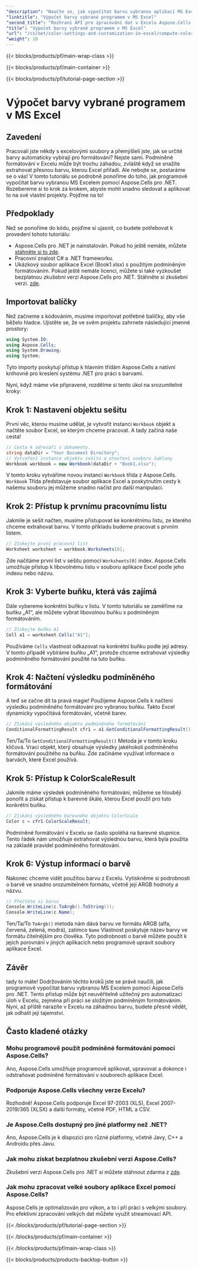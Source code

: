 ```yaml
---
"description": "Naučte se, jak vypočítat barvu vybranou aplikací MS Excel pomocí Aspose.Cells pro .NET. Postupujte podle tohoto podrobného návodu, jak programově přistupovat k barvám podmíněného formátování v Excelu."
"linktitle": "Výpočet barvy vybrané programem v MS Excel"
"second_title": "Rozhraní API pro zpracování dat v Excelu Aspose.Cells v .NET"
"title": "Výpočet barvy vybrané programem v MS Excel"
"url": "/cs/net/color-settings-and-customization-in-excel/compute-color-chosen-by-ms-excel/"
"weight": 10
---
```


{{< blocks/products/pf/main-wrap-class >}}

{{< blocks/products/pf/main-container >}}

{{< blocks/products/pf/tutorial-page-section >}}

# Výpočet barvy vybrané programem v MS Excel

## Zavedení
Pracovali jste někdy s excelovými soubory a přemýšleli jste, jak se určité barvy automaticky vybírají pro formátování? Nejste sami. Podmíněné formátování v Excelu může být trochu záhadou, zvláště když se snažíte extrahovat přesnou barvu, kterou Excel přiřadí. Ale nebojte se, postaráme se o vás! V tomto tutoriálu se podrobně ponoříme do toho, jak programově vypočítat barvu vybranou MS Excelem pomocí Aspose.Cells pro .NET. Rozebereme si to krok za krokem, abyste mohli snadno sledovat a aplikovat to na své vlastní projekty. Pojďme na to!
## Předpoklady
Než se ponoříme do kódu, pojďme si ujasnit, co budete potřebovat k provedení tohoto tutoriálu:
- Aspose.Cells pro .NET je nainstalován. Pokud ho ještě nemáte, můžete [stáhněte si to zde](https://releases.aspose.com/cells/net/).
- Pracovní znalost C# a .NET frameworku.
- Ukázkový soubor aplikace Excel (Book1.xlsx) s použitým podmíněným formátováním.
Pokud ještě nemáte licenci, můžete si také vyzkoušet bezplatnou zkušební verzi Aspose.Cells pro .NET. Stáhněte si zkušební verzi. [zde](https://releases.aspose.com/).
## Importovat balíčky
Než začneme s kódováním, musíme importovat potřebné balíčky, aby vše běželo hladce. Ujistěte se, že ve svém projektu zahrnete následující jmenné prostory:
```csharp
using System.IO;
using Aspose.Cells;
using System.Drawing;
using System;
```
Tyto importy poskytují přístup k hlavním třídám Aspose.Cells a nativní knihovně pro kreslení systému .NET pro práci s barvami.

Nyní, když máme vše připravené, rozdělme si tento úkol na srozumitelné kroky:
## Krok 1: Nastavení objektu sešitu
První věc, kterou musíme udělat, je vytvořit instanci `Workbook` objekt a načtěte soubor Excel, se kterým chceme pracovat. A tady začíná naše cesta!
```csharp
// Cesta k adresáři s dokumenty.
string dataDir = "Your Document Directory";
// Vytvoření instance objektu sešitu a otevření souboru šablony
Workbook workbook = new Workbook(dataDir + "Book1.xlsx");
```
V tomto kroku vytváříme novou instanci `Workbook` třída z Aspose.Cells. `Workbook` Třída představuje soubor aplikace Excel a poskytnutím cesty k našemu souboru jej můžeme snadno načíst pro další manipulaci.
## Krok 2: Přístup k prvnímu pracovnímu listu
Jakmile je sešit načten, musíme přistupovat ke konkrétnímu listu, ze kterého chceme extrahovat barvu. V tomto příkladu budeme pracovat s prvním listem.
```csharp
// Získejte první pracovní list
Worksheet worksheet = workbook.Worksheets[0];
```
Zde načítáme první list v sešitu pomocí `Worksheets[0]` index. Aspose.Cells umožňuje přístup k libovolnému listu v souboru aplikace Excel podle jeho indexu nebo názvu.
## Krok 3: Vyberte buňku, která vás zajímá
Dále vybereme konkrétní buňku v listu. V tomto tutoriálu se zaměříme na buňku „A1“, ale můžete vybrat libovolnou buňku s podmíněným formátováním.
```csharp
// Získejte buňku A1
Cell a1 = worksheet.Cells["A1"];
```
Používáme `Cells` vlastnost odkazovat na konkrétní buňku podle její adresy. V tomto případě vybíráme buňku „A1“, protože chceme extrahovat výsledky podmíněného formátování použité na tuto buňku.
## Krok 4: Načtení výsledku podmíněného formátování
A teď se začne dít ta pravá magie! Použijeme Aspose.Cells k načtení výsledku podmíněného formátování pro vybranou buňku. Takto Excel dynamicky vypočítává formátování, včetně barev.
```csharp
// Získání výsledného objektu podmíněného formátování
ConditionalFormattingResult cfr1 = a1.GetConditionalFormattingResult();
```
Ten/Ta/To `GetConditionalFormattingResult()` Metoda je v tomto kroku klíčová. Vrací objekt, který obsahuje výsledky jakéhokoli podmíněného formátování použitého na buňku. Zde začínáme využívat informace o barvách, které Excel používá.
## Krok 5: Přístup k ColorScaleResult
Jakmile máme výsledek podmíněného formátování, můžeme se hlouběji ponořit a získat přístup k barevné škále, kterou Excel použil pro tuto konkrétní buňku.
```csharp
// Získání výsledného barevného objektu ColorScale
Color c = cfr1.ColorScaleResult;
```
Podmíněné formátování v Excelu se často spoléhá na barevné stupnice. Tento řádek nám umožňuje extrahovat výslednou barvu, která byla použita na základě pravidel podmíněného formátování.
## Krok 6: Výstup informací o barvě
Nakonec chceme vidět použitou barvu z Excelu. Vytiskněme si podrobnosti o barvě ve snadno srozumitelném formátu, včetně její ARGB hodnoty a názvu.
```csharp
// Přečtěte si barvu
Console.WriteLine(c.ToArgb().ToString());
Console.WriteLine(c.Name);
```
Ten/Ta/To `ToArgb()` metoda nám dává barvu ve formátu ARGB (alfa, červená, zelená, modrá), zatímco `Name` Vlastnost poskytuje název barvy ve formátu čitelnějším pro člověka. Tyto podrobnosti o barvě můžete použít k jejich porovnání v jiných aplikacích nebo programově upravit soubory aplikace Excel.

## Závěr
tady to máte! Dodržováním těchto kroků jste se právě naučili, jak programově vypočítat barvu vybranou MS Excelem pomocí Aspose.Cells pro .NET. Tento přístup může být neuvěřitelně užitečný pro automatizaci úloh v Excelu, zejména při práci se složitým podmíněným formátováním. Nyní, až příště narazíte v Excelu na záhadnou barvu, budete přesně vědět, jak odhalit její tajemství.
## Často kladené otázky
### Mohu programově použít podmíněné formátování pomocí Aspose.Cells?
Ano, Aspose.Cells umožňuje programově aplikovat, upravovat a dokonce i odstraňovat podmíněné formátování v souborech aplikace Excel.
### Podporuje Aspose.Cells všechny verze Excelu?
Rozhodně! Aspose.Cells podporuje Excel 97-2003 (XLS), Excel 2007-2019/365 (XLSX) a další formáty, včetně PDF, HTML a CSV.
### Je Aspose.Cells dostupný pro jiné platformy než .NET?
Ano, Aspose.Cells je k dispozici pro různé platformy, včetně Javy, C++ a Androidu přes Javu.
### Jak mohu získat bezplatnou zkušební verzi Aspose.Cells?
Zkušební verzi Aspose.Cells pro .NET si můžete stáhnout zdarma z [zde](https://releases.aspose.com/).
### Jak mohu zpracovat velké soubory aplikace Excel pomocí Aspose.Cells?
Aspose.Cells je optimalizován pro výkon, a to i při práci s velkými soubory. Pro efektivní zpracování velkých dat můžete využít streamovací API.

{{< /blocks/products/pf/tutorial-page-section >}}

{{< /blocks/products/pf/main-container >}}

{{< /blocks/products/pf/main-wrap-class >}}

{{< blocks/products/products-backtop-button >}}